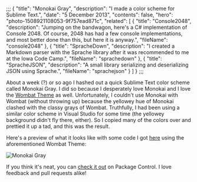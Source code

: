 ;;;
{
	"title": "Monokai Gray",
	"description": "I made a color scheme for Sublime Text.",
	"date": "5 December 2013",
	"contents": false,
	"hero": "photo-1508921108053-9f757ead871c",
    "related": [
        { "title": "Console2048", "description": "Jumping on the bandwagon, here's a C# implementation of Console 2048. Of course, 2048 has had a few console implementations, and most better done than this, but here it is anyway.", "fileName": "console2048" },
        { "title": "SpracheDown", "description": "I created a Markdown parser with the Sprache library after it was recommended to me at the Iowa Code Camp.", "fileName": "sprachedown" },
        { "title": "SpracheJSON", "description": "A small library serializing and deserializing JSON using Sprache.", "fileName": "sprachejson" }
    ]
}
;;;

About a week (?) or so ago I hashed out a quick Sublime Text color scheme called Monokai Gray. I did so because I desperately love Monokai and I love the [Wombat Theme](https://sublime.wbond.net/packages/Wombat%20Theme) as well. Unfortunately, I couldn't use Monokai with Wombat (without throwing up) because the yellowey hue of Monokai clashed with the classy grays of Wombat. Truthfully, I had been using a similar color scheme in Visual Studio for some time (the yellowey background didn't fly there, either). So I copied many of the colors over and prettied it up a tad, and this was the result.

Here's a preview of what it looks like with some code I got [here](https://wiki.python.org/moin/SimplePrograms) using the aforementioned Wombat Theme:

![Monokai Gray](http://bit.ly/MonokaiGraySample1)

If you think it's neat, you can [check it out](https://sublime.wbond.net/packages/Monokai%20Gray) on Package Control. I love feedback and pull requests alike!
